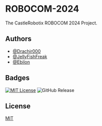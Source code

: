 # ROBOCOM-2024

The CastleRobotix ROBOCOM 2024 Project.

## Authors

- [@Drachir000](https://github.com/Drachir000)
- [@JellyFishFreak](https://github.com/JellyFishFreak)
- [@Ebilon](https://github.com/Ebilon)

## Badges

[![MIT License](https://img.shields.io/badge/License-MIT-green.svg)](https://choosealicense.com/licenses/mit/)
![GitHub Release](https://img.shields.io/github/v/release/CastleRobotix/ROBOCOM-2024?display_name=release)

## License

[MIT](https://github.com/CastleRobotix/ROBOCOM-2024/blob/master/LICENSE)
